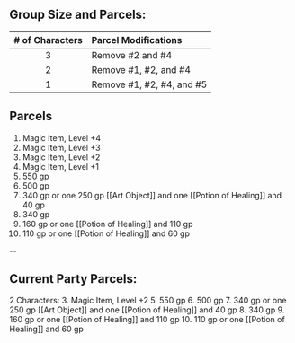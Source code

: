 ## Group Size and Parcels:
| # of Characters | Parcel Modifications      |
|:---------------:|:--------------------------|
| 3               | Remove #2 and #4          |
| 2               | Remove #1, #2, and #4     |
| 1               | Remove #1, #2, #4, and #5 |

## Parcels

1. Magic Item, Level +4
2. Magic Item, Level +3
3. Magic Item, Level +2
4. Magic Item, Level +1
5. 550 gp
6. 500 gp
7. 340 gp or one 250 gp [[Art Object]] and one [[Potion of Healing]] and 40 gp
8. 340 gp
9. 160 gp or one [[Potion of Healing]] and 110 gp
10. 110 gp or one [[Potion of Healing]] and 60 gp

--

## Current Party Parcels:

2 Characters:
3. Magic Item, Level +2
5. 550 gp
6. 500 gp
7. 340 gp or one 250 gp [[Art Object]] and one [[Potion of Healing]] and 40 gp
8. 340 gp
9. 160 gp or one [[Potion of Healing]] and 110 gp
10. 110 gp or one [[Potion of Healing]] and 60 gp